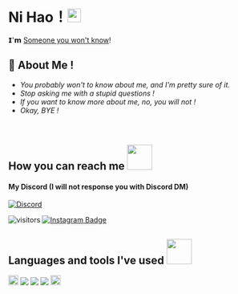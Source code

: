 # **Ni Hao**！<img src="https://user-images.githubusercontent.com/5679180/79618120-0daffb80-80be-11ea-819e-d2b0fa904d07.gif" width="27px"> 

𝗜'𝗺 [Someone you won't know](https://instagram.com/_Miichxael)!

## 🧐 About Me !

- *You probably won't to know about me, and I'm pretty sure of it.*
- *Stop asking me with a stupid questions !*
- *If you want to know more about me, no, you will not !*
- *Okay, BYE !*  
<br>

## How you can reach me <img src="https://media0.giphy.com/media/jqNPzdTTxQfOgOqpO4/source.gif" width="50"></h2>

#### My Discord (I will not response you with Discord DM)
[![Discord](https://discord.c99.nl/widget/theme-3/388632658797658113.png)](https://discord.com/users/388632658797658113)

![visitors](https://visitor-badge.laobi.icu/badge?page_id=Miichxael)
[![Instagram Badge](https://img.shields.io/badge/-Instagram-purple?style=flat-square&labelColor=purple&logo=instagram&logoColor=white&link=https://instagram.com/_miichxael)](https://instagram.com/_miichxael)
 
## Languages and tools I've used <img src="https://media.giphy.com/media/VgCDAzcKvsR6OM0uWg/giphy.gif" width="50"></h2>
<img src="https://cdn.discordapp.com/attachments/740865034887888996/740865173065170994/logo-square.png" width="20" alt="discord.js" /></a>
<img src="https://img.shields.io/badge/-JavaScript-black?style=flat-square&logo=javascript"/>
<img src="https://img.shields.io/badge/-Nodejs-black?style=flat-square&logo=Node.js"/>
<img src="https://img.shields.io/badge/-Vercel-ffffff?style=flat-square&logo=vercel&logoColor=black"/>
<img height="20" src="https://img.shields.io/badge/-HTML5-E34F26?style=flat-square&logo=html5&logoColor=white"/>
